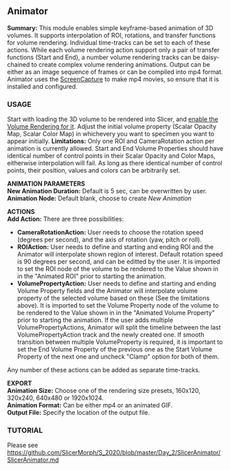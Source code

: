 ## Animator
**Summary:** This module enables simple keyframe-based animation of 3D volumes. It supports interpolation of ROI, rotations, and transfer functions for volume rendering. Individual time-tracks can be set to each of these actions. While each volume rendering action support only a pair of transfer functions (Start and End), a number volume rendering tracks can be daisy-chained to create complex volume rendering animations. Output can be either as an image sequence of frames or can be compiled into mp4 format. Animator uses the [ScreenCapture](https://www.slicer.org/wiki/Documentation/4.10/Modules/ScreenCapture) to make mp4 movies, so ensure that it is installed and configured.

### USAGE
Start with loading the 3D volume to be rendered into Slicer, and [enable the Volume Rendering for it](https://raw.githubusercontent.com/SlicerMorph/S_2020/master/Day_1/ImageStacks/Data_Volume_Rendering.png). Adjust the initial volume property (Scalar Opacity Map, Scalar Color Map) in whichevery you want to specimen you want to appear initially. 
**Limitations:** Only one ROI and CameraRotation action per animation is currently allowed. Start and End Volume Properties should have identical number of control points in their Scalar Opacity and Color Maps, eitherwise interpolation will fail. As long as there identical number of control points, their position, values and colors can be arbitrarily set. 

**ANIMATION PARAMETERS**\
**New Animation Duration:** Default is 5 sec, can be overwritten by user.\
**Animation Node:** Default blank, choose to create _New Animation_


**ACTIONS**\
**Add Action:** There are three possibilities:

  * **CameraRotationAction:** User needs to choose the rotation speed (degrees per second), and the axis of rotation (yaw, pitch or roll). 
  * **ROIAction:** User needs to define and starting and ending ROI and the Animator will interpolate shown region of interest. Default rotation speed is 90 degrees per second, and can be editted by the user. It is imported to set the ROI node of the volume to be rendered to the Value shown in in the "Animated ROI" prior to starting the animation. 
  * **VolumePropertyAction:** User needs to define and starting and ending Volume Property fields and the Animator will interpolate volume property of the selected volume based on these (See the limitations above). It is imported to set the Volume Property node of the volume to be rendered to the Value shown in in the "Animated Volume Property" prior to starting the animation. If the user adds multiple VolumePropertyActions, Animator will split the timeline between the last VolumePropertyAction track and the newly created one. If smooth transition between multiple VolumeProperty is required, it is important to set the End Volume Property of the previous one as the Start Volume Property of the next one and uncheck "Clamp" option for both of them.  
  
Any number of these actions can be added as separate time-tracks. 
  
**EXPORT**\
**Animation Size:** Choose one of the rendering size presets, 160x120, 320x240, 640x480 or 1920x1024.\
**Animation Format:** Can be either mp4 or an animated GIF.\
**Output File:** Specify the location of the output file. 


### TUTORIAL
Please see https://github.com/SlicerMorph/S_2020/blob/master/Day_2/SlicerAnimator/SlicerAnimator.md






